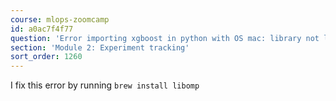 ```yaml
---
course: mlops-zoomcamp
id: a0ac7f4f77
question: 'Error importing xgboost in python with OS mac: library not loaded: @rpath/libomp.dylib'
section: 'Module 2: Experiment tracking'
sort_order: 1260
---
```


I fix this error by running `brew install libomp`

